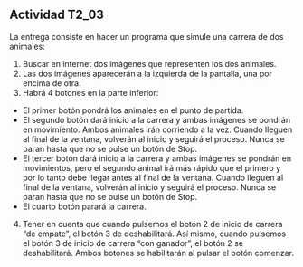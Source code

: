 ## Actividad T2_03


La entrega consiste en hacer un programa que simule una carrera de dos animales:
1. Buscar en internet dos imágenes que representen los dos animales.
2. Las dos imágenes aparecerán a la izquierda de la pantalla, una por encima de otra.
3. Habrá 4 botones en la parte inferior:
  - El primer botón pondrá los animales en el punto de partida.
  - El segundo botón dará inicio a la carrera y ambas imágenes se pondrán en movimiento. Ambos animales
irán corriendo a la vez. Cuando lleguen al final de la ventana, volverán al inicio y seguirá el proceso.
Nunca se paran hasta que no se pulse un botón de Stop.
  - El tercer botón dará inicio a la carrera y ambas imágenes se pondrán en movimientos, pero el segundo
animal irá más rápido que el primero y por lo tanto debe llegar antes al final de la ventana. Cuando lleguen
al final de la ventana, volverán al inicio y seguirá el proceso. Nunca se paran hasta que no se pulse un
botón de Stop.
  - El cuarto botón parará la carrera.
4. Tener en cuenta que cuando pulsemos el botón 2 de inicio de carrera “de empate”, el botón 3 de deshabilitará.
Así mismo, cuando pulsemos el botón 3 de inicio de carrera “con ganador”, el botón 2 se deshabilitará. Ambos
botones se habilitarán al pulsar el botón comenzar.
